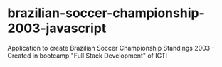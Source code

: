 # brazilian-soccer-championship-2003-javascript
Application to create Brazilian Soccer Championship Standings 2003 - Created in bootcamp "Full Stack Development" of IGTI
